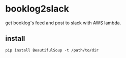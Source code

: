 # booklog2slack
get booklog's feed and post to slack with AWS lambda.

## install
```
pip install BeautifulSoup -t /path/to/dir
```
